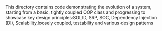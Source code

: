 This directory contains code demonstrating the evolution of a system, starting from a basic, tightly coupled OOP class and progressing to 
showcase key design principles:SOLID, SRP, SOC, Dependency Injection (DI), Scalability,loosely coupled, testability and various design patterns
